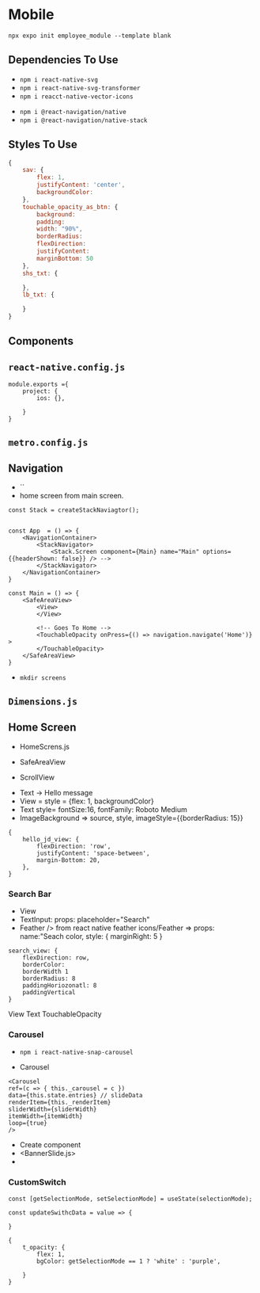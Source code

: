 # Mobile
`npx expo init employee_module --template blank`

## Dependencies To Use
- `npm i react-native-svg`
- `npm i react-native-svg-transformer`
- `npm i reacct-native-vector-icons`

<!-- React Navigation v6 -->
- `npm i @react-navigation/native`
- `npm i @react-navigation/native-stack`

## Styles To Use
```javascript
{
    sav: {
        flex: 1,
        justifyContent: 'center',
        backgroundColor:
    }, 
    touchable_opacity_as_btn: {
        background:
        padding:
        width: "90%",
        borderRadius:
        flexDirection:
        justifyContent:
        marginBottom: 50
    },
    shs_txt: {

    },
    lb_txt: {

    }
}
```

## Components

## `react-native.config.js`
```
module.exports ={
    project: {
        ios: {},

    }
}
```

## `metro.config.js`


## Navigation
- ``
- home screen from main screen.

```
const Stack = createStackNaviagtor();


const App  = () => {
    <NavigationContainer>
        <StackNavigator>
            <Stack.Screen component={Main} name="Main" options={{headerShown: false}} /> --> 
        </StackNavigator>
    </NavigationContainer>
}

const Main = () => {
    <SafeAreaView>
        <View>
        </View>

        <!-- Goes To Home -->
        <TouchableOpacity onPress={() => navigation.navigate('Home')} >
        </TouchableOpacity>
    </SafeAreaView>
}
```

- `mkdir screens`


## `Dimensions.js`

## Home Screen
- HomeScrens.js

- SafeAreaView
- ScrollView

<!-- View 1 -->
- Text -> Hello message
- View = style = {flex: 1, backgroundColor}
- Text style= fontSize:16, fontFamily: Roboto Medium
- ImageBackground => source, style, imageStyle={{borderRadius: 15}\}
```
{
    hello_jd_view: {
        flexDirection: 'row',
        justifyContent: 'space-between',
        margin-Bottom: 20,
    }, 
}
```

<!-- View 2 -->
### Search Bar
- View 
- TextInput: props: placeholder="Search"
- Feather /> from react native feather icons/Feather => props: name:"Seach color, style: { marginRight: 5 }
```
search_view: {
    flexDirection: row,
    borderColor: 
    borderWidth 1
    borderRadius: 8
    paddingHoriozonatl: 8
    paddingVertical
}
```

<!-- View 3 -->
View
Text
TouchableOpacity


### Carousel
- `npm i react-native-snap-carousel`

- Carousel

```
<Carousel
ref=(c => { this._carousel = c })
data={this.state.entries} // slideData
renderItem={this._renderItem}
sliderWidth={sliderWidth}
itemWidth={itemWidth}
loop={true}
/>
```

- Create component
- <BannerSlide.js>
- 

### CustomSwitch

```
const [getSelectionMode, setSelectionMode] = useState(selectionMode);

const updateSwithcData = value => {

}

```


```
{
    t_opacity: {
        flex: 1,
        bgColor: getSelectionMode == 1 ? 'white' : 'purple',
        
    }
}
```

